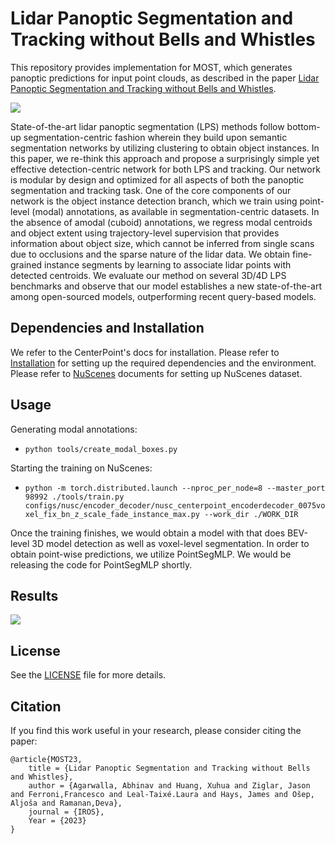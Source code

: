# Lidar Panoptic Segmentation and Tracking without Bells and Whistles

This repository provides implementation for MOST, which generates panoptic predictions for input point clouds, as described in the paper [Lidar Panoptic Segmentation and Tracking without Bells and Whistles](https://mostlps.github.io/assets/paper.pdf).

![](https://mostlps.github.io/figures/teaser.png)

State-of-the-art lidar panoptic segmentation (LPS) methods follow bottom-up segmentation-centric fashion wherein they build upon semantic segmentation networks by utilizing clustering to obtain object instances. In this paper, we re-think this approach and propose a surprisingly simple yet effective detection-centric network for both LPS and tracking. Our network is modular by design and optimized for all aspects of both the panoptic segmentation and tracking task. One of the core components of our network is the object instance detection branch, which we train using point-level (modal) annotations, as available in segmentation-centric datasets. In the absence of amodal (cuboid) annotations, we regress modal centroids and object extent using trajectory-level supervision that provides information about object size, which cannot be inferred from single scans due to occlusions and the sparse nature of the lidar data. We obtain fine-grained instance segments by learning to associate lidar points with detected centroids. We evaluate our method on several 3D/4D LPS benchmarks and observe that our model establishes a new state-of-the-art among open-sourced models, outperforming recent query-based models.

## Dependencies and Installation

We refer to the CenterPoint's docs for installation.
Please refer to [Installation](https://github.com/tianweiy/CenterPoint/blob/master/docs/INSTALL.md) for setting up the required dependencies and the environment. 
Please refer to [NuScenes](https://github.com/tianweiy/CenterPoint/blob/master/docs/NUSC.md) documents for setting up NuScenes dataset.

## Usage

Generating modal annotations:
- `python tools/create_modal_boxes.py`

Starting the training on NuScenes:
- `python -m torch.distributed.launch --nproc_per_node=8 --master_port 98992 ./tools/train.py configs/nusc/encoder_decoder/nusc_centerpoint_encoderdecoder_0075voxel_fix_bn_z_scale_fade_instance_max.py --work_dir ./WORK_DIR`

Once the training finishes, we would obtain a model with that does BEV-level 3D model detection as well as voxel-level segmentation. In order to obtain point-wise predictions, we utilize PointSegMLP. We would be releasing the code for PointSegMLP shortly.

## Results
![](assets/supp_video.gif)

## License

See the [LICENSE](https://github.com/abhinavagarwalla/most-lps/blob/master/LICENSE) file for more details.

## Citation

If you find this work useful in your research, please consider citing the paper:

```
@article{MOST23,
    title = {Lidar Panoptic Segmentation and Tracking without Bells and Whistles},
    author = {Agarwalla, Abhinav and Huang, Xuhua and Ziglar, Jason and Ferroni,Francesco and Leal-Taixé.Laura and Hays, James and Ošep, Aljoša and Ramanan,Deva},
    journal = {IROS},
    Year = {2023}
}
